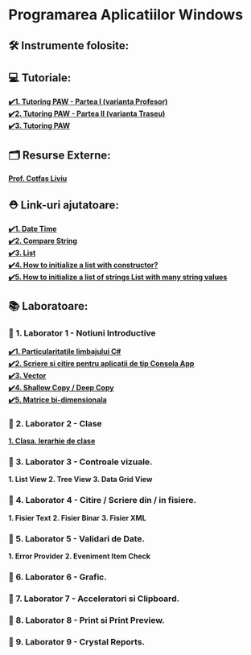 # Programarea Aplicatiilor Windows

## 🛠️ Instrumente folosite:

## 💻 Tutoriale:
[**✔️1. Tutoring PAW - Partea I (varianta Profesor)**](https://www.youtube.com/watch?v=r_8Rx4GGmV8&list=PLFDJb642lauV20Ax5j084OQnqsLPRRdur&index=3&t=1401s)</br>
[**✔️2. Tutoring PAW - Partea II (varianta Traseu)**](https://www.youtube.com/watch?v=HjatpPQ2r-E&list=PLFDJb642lauV20Ax5j084OQnqsLPRRdur&index=3)</br>
[**✔️3. Tutoring PAW**](https://www.youtube.com/watch?v=pd5_tJWAl7g&list=PLFDJb642lauV20Ax5j084OQnqsLPRRdur&index=6)</br>

## 🗂️ Resurse Externe:
[**Prof. Cotfas Liviu**](https://github.com/liviucotfas/ase-windows-applications-programming)</br>

## ⛑️ Link-uri ajutatoare:
[**✔️1. Date Time**](https://www.tutorialsteacher.com/csharp/csharp-datetime)</br>
[**✔️2. Compare String**](https://www.tutorialsteacher.com/articles/compare-strings-in-csharp)</br>
[**✔️3. List**](https://docs.microsoft.com/en-us/dotnet/api/system.collections.generic.list-1.addrange?view=net-5.0)</br>
[**✔️4. How to initialize a list with constructor?**](https://stackoverflow.com/questions/9088585/how-to-initialize-a-list-with-constructor)</br>
[**✔️5. How to initialize a list of strings List<string> with many string values**](https://stackoverflow.com/questions/3139118/how-to-initialize-a-list-of-strings-liststring-with-many-string-values)</br>


## 📚 Laboratoare:
### 📗 1. Laborator 1 - Notiuni Introductive 
[**✔️1. Particularitatile limbajului C#**](https://github.com/Adriana-Giol/Workspace-Programarea-Aplicatiilor-Windows/blob/main/Readme/Particularitatile%20limbajului%20C%23.md)</br>
[**✔️2. Scriere si citire pentru aplicatii de tip Consola App**](https://github.com/Adriana-Giol/Workspace-Programarea-Aplicatiilor-Windows/blob/main/Readme/Scriere%20si%20citire%20-%20ConsoleApp.md)</br>
[**✔️3. Vector**](https://github.com/Adriana-Giol/Workspace-Programarea-Aplicatiilor-Windows/blob/main/Readme/Vector.md)</br>
[**✔️4. Shallow Copy / Deep Copy**](https://github.com/Adriana-Giol/Workspace-Programarea-Aplicatiilor-Windows/blob/main/Readme/ShallowCopy.DeepCopy.md)</br>
[**✔️5. Matrice bi-dimensionala**](https://github.com/Adriana-Giol/Workspace-Programarea-Aplicatiilor-Windows/blob/main/Readme/Matrice.md)</br>

### 📙 2. Laborator 2 - Clase
[**1. Clasa. Ierarhie de clase**](https://github.com/Adriana-Giol/Workspace-Programare-Aplicatii-Windows/blob/main/Readme/Clasa.Ierarhia%20de%20clase.md)</br>

### 📕 3. Laborator 3 - Controale vizuale.
**1. List View**
**2. Tree View**
**3. Data Grid View**

### 📕 4. Laborator 4 - Citire / Scriere din / in fisiere.
**1. Fisier Text**
**2. Fisier Binar**
**3. Fisier XML**

### 📕 5. Laborator 5 - Validari de Date.
**1. Error Provider**
**2. Eveniment Item Check**

### 📕 6. Laborator 6 - Grafic.
### 📕 7. Laborator 7 - Acceleratori si Clipboard.
### 📕 8. Laborator 8 - Print si Print Preview.
### 📕 9. Laborator 9 - Crystal Reports.
